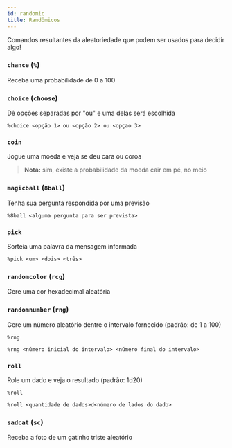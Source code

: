 ```yaml
---
id: randomic
title: Randômicos
---
```


Comandos resultantes da aleatoriedade que podem ser usados para decidir algo!

### `chance` (`%`)
Receba uma probabilidade de 0 a 100

### `choice` (`choose`)
Dê opções separadas por "ou" e uma delas será escolhida
```
%choice <opção 1> ou <opção 2> ou <opçao 3>
```

### `coin`
Jogue uma moeda e veja se deu cara ou coroa

> **Nota:** sim, existe a probabilidade da moeda cair em pé, no meio

### `magicball` (`8ball`)
Tenha sua pergunta respondida por uma previsão
```
%8ball <alguma pergunta para ser prevista>
```

### `pick`
Sorteia uma palavra da mensagem informada
```
%pick <um> <dois> <três>
```

### `randomcolor` (`rcg`)
Gere uma cor hexadecimal aleatória

### `randomnumber` (`rng`)
Gere um número aleatório dentre o intervalo fornecido (padrão: de 1 a 100)
```
%rng
```
```
%rng <número inicial do intervalo> <número final do intervalo>
```

### `roll`
Role um dado e veja o resultado (padrão: 1d20)
```
%roll
```
```
%roll <quantidade de dados>d<número de lados do dado>
```

### `sadcat` (`sc`)
Receba a foto de um gatinho triste aleatório

